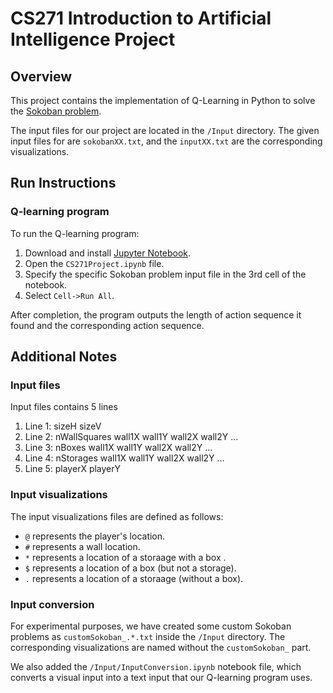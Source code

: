 # CS271 Introduction to Artificial Intelligence Project

## Overview

This project contains the implementation of Q-Learning in Python to solve the [Sokoban problem](https://en.wikipedia.org/wiki/Sokoban).

The input files for our project are located in the `/Input` directory. The given input files for are `sokobanXX.txt`, and the `inputXX.txt` are the corresponding visualizations.

## Run Instructions

### Q-learning program

To run the Q-learning program:

1. Download and install [Jupyter Notebook](https://jupyter.org/).
2. Open the `CS271Project.ipynb` file.
3. Specify the specific Sokoban problem input file in the 3rd cell of the notebook.
4. Select `Cell->Run All`.

After completion, the program outputs the length of action sequence it found and the corresponding action sequence.

## Additional Notes

### Input files

Input files contains 5 lines

1. Line 1: sizeH sizeV
2. Line 2: nWallSquares wall1X wall1Y wall2X wall2Y ...
3. Line 3: nBoxes wall1X wall1Y wall2X wall2Y ...
4. Line 4: nStorages wall1X wall1Y wall2X wall2Y ...
5. Line 5: playerX playerY

### Input visualizations

The input visualizations files are defined as follows:

- `@` represents the player's location.
- `#` represents a wall location.
- `*` represents a location of a storaage with a box .
- `$` represents a location of a box (but not a storage).
- `.` represents a location of a storaage (without a box).

### Input conversion

For experimental purposes, we have created some custom Sokoban problems as `customSokoban_.*.txt` inside the `/Input` directory. The corresponding visualizations are named without the `customSokoban_` part.

We also added the `/Input/InputConversion.ipynb` notebook file, which converts a visual input into a text input that our Q-learning program uses.
